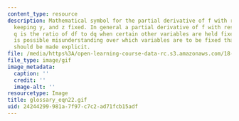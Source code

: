 ```yaml
---
content_type: resource
description: Mathematical symbol for the partial derivative of f with respect to x,
  keeping y, and z fixed. In general a partial derivative of f with respect to a variable
  q is the ratio of df to dq when certain other variables are held fixed. Where there
  is possible misunderstanding over which variables are to be fixed that information
  should be made explicit.
file: /media/https%3A/open-learning-course-data-rc.s3.amazonaws.com/18-013a-calculus-with-applications-spring-2005/24244299981a7f97c7c2ad71fcb15adf_glossary_eqn22.gif
file_type: image/gif
image_metadata:
  caption: ''
  credit: ''
  image-alt: ''
resourcetype: Image
title: glossary_eqn22.gif
uid: 24244299-981a-7f97-c7c2-ad71fcb15adf
---
```

